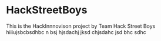 # HackStreetBoys
This is the HackInnnovison project by Team Hack Street Boys
hiiiujsbcbsdhbc
n bsj hjsdachj
jksd chjsdahc 
jsd bhc sdhc 
